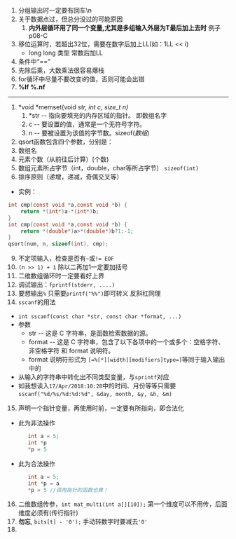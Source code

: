1. 分组输出时一定要有回车\n
2. 关于数据点过，但总分没过的可能原因
   1. **内外层循环用了同一个变量,尤其是多组输入外层为T最后加上去时** 例子p08-C
3. 移位运算时，若超出32位，需要在数字后加上LL(如：1LL << i)
    + long long 类型 常数后加LL
4. 条件中“==”
5. 先除后乘，大数乘法很容易爆栈
6. for循环中尽量不要改变i的值，否则可能会出错
7. **%lf** **%.nf**
***
1. *void *memset(void *str, int c, size_t n)*
   1. *str -- 指向要填充的内存区域的指针。 即数组名字
   2. c -- 要设置的值，通常是一个无符号字符。
   3. n -- 要被设置为该值的字节数。sizeof(*数组*)
2.  qsort函数包含四个参数，分别是：
   1.  数组名
   2. 元素个数（从前往后计算）(个数)
   3.  数组元素所占字节（int，double，char等所占字节） `sizeof(int)`
   4.  排序原则（递增，递减，奇偶交叉等）
+ 实例：
```c
int cmp(const void *a,const void *b) {
	return *(int*)a-*(int*)b;
}
int cmp(const void *a,const void *b) {
	return *(double*)a>*(double*)b?1:-1;
}
qsort(num, n, sizeof(int), cmp);

```
9. 不定项输入，检查是否有`~`或`!= EOF`
10. `(n >> 1) + 1` 除以二再加1一定要加括号 
11. 二维数组循环时一定要看好上界
12. 调试输出：`fprintf(stderr, ....)`
13. 要想输出`%` 只需要`printf("%%")`即可转义  反斜杠同理
14. `sscanf`的用法
   + `int sscanf(const char *str, const char *format, ...)`
   + 参数
      + str -- 这是 C 字符串，是函数检索数据的源。
      + format -- 这是 C 字符串，包含了以下各项中的一个或多个：空格字符、非空格字符 和 format 说明符。
      + format 说明符形式为 `[=%[*][width][modifiers]type=]`等同于输入输出中的
   + 从输入的字符串中转化出不同类型变量，与`sprintf`对应
   + 如我想读入`17/Apr/2018:10:28`中的时间、月份等等只需要 `sscanf("%d/%s/%d:%d:%d", &day, month, &y, &h, &m)`

15. 声明一个指针变量，再使用时前，一定要有所指向，即合法化
+ 此为非法操作
   ```C
      int a = 5;
      int *p
      *p = 5 
   ``` 
+ 此为合法操作
   ```C
      int a = 5;
      int *p = a
      *p = 5 //调用指针的函数也算！
   ``` 
16. 二维数组传参，`int mat_multi(int a[][10]);` 第一个维度可以不用传，后面维度必须有(传行指针)
17. **勿忘**, `bits[t] - '0');` 手动转数字时要减去`'0'`
18. 